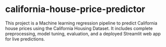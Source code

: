 # california-house-price-predictor
This project is a Machine learning regression pipeline to predict California house prices using the California Housing Dataset. It includes complete preprocessing, model tuning, evaluation, and a deployed Streamlit web app for live predictions.
